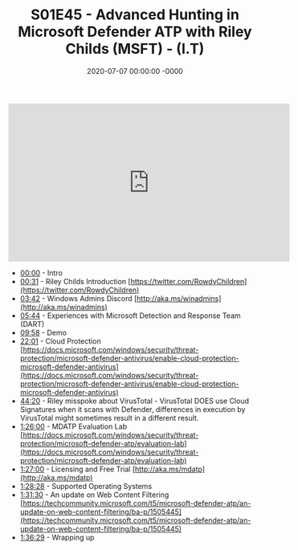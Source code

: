 ﻿---
layout: post
title: "S01E45 - Advanced Hunting in Microsoft Defender ATP with Riley Childs (MSFT) - (I.T)"
date: 2020-07-07 00:00:00 -0000
categories:
---

<iframe loading="lazy" width="560" height="315" src="https://www.youtube.com/embed/SU89_qleRcU" title="YouTube video player" frameborder="0" allow="accelerometer; autoplay; clipboard-write; encrypted-media; gyroscope; picture-in-picture" allowfullscreen></iframe>

* [00:00](https://www.youtube.com/watch?v=SU89_qleRcU&t=0s) - Intro
* [00:31](https://www.youtube.com/watch?v=SU89_qleRcU&t=31s) - Riley Childs Introduction
[https://twitter.com/RowdyChildren](https://twitter.com/RowdyChildren)
* [03:42](https://www.youtube.com/watch?v=SU89_qleRcU&t=222s) - Windows Admins Discord
[http://aka.ms/winadmins](http://aka.ms/winadmins)
* [05:44](https://www.youtube.com/watch?v=SU89_qleRcU&t=344s) - Experiences with Microsoft Detection and Response Team (DART)
* [09:58](https://www.youtube.com/watch?v=SU89_qleRcU&t=598s) - Demo
* [22:01](https://www.youtube.com/watch?v=SU89_qleRcU&t=1321s) - Cloud Protection
[https://docs.microsoft.com/windows/security/threat-protection/microsoft-defender-antivirus/enable-cloud-protection-microsoft-defender-antivirus](https://docs.microsoft.com/windows/security/threat-protection/microsoft-defender-antivirus/enable-cloud-protection-microsoft-defender-antivirus)
* [44:20](https://www.youtube.com/watch?v=SU89_qleRcU&t=2660s) - Riley misspoke about VirusTotal - VirusTotal DOES use Cloud Signatures when it scans with             Defender, differences in execution by VirusTotal might sometimes result in a different result.
* [1:26:00](https://www.youtube.com/watch?v=SU89_qleRcU&t=1620s) - MDATP Evaluation Lab
[https://docs.microsoft.com/windows/security/threat-protection/microsoft-defender-atp/evaluation-lab](https://docs.microsoft.com/windows/security/threat-protection/microsoft-defender-atp/evaluation-lab)
* [1:27:00](https://www.youtube.com/watch?v=SU89_qleRcU&t=1680s) - Licensing and Free Trial
[http://aka.ms/mdatp](http://aka.ms/mdatp)
* [1:28:28](https://www.youtube.com/watch?v=SU89_qleRcU&t=1768s) - Supported Operating Systems
* [1:31:30](https://www.youtube.com/watch?v=SU89_qleRcU&t=1950s) - An update on Web Content Filtering
[https://techcommunity.microsoft.com/t5/microsoft-defender-atp/an-update-on-web-content-filtering/ba-p/1505445](https://techcommunity.microsoft.com/t5/microsoft-defender-atp/an-update-on-web-content-filtering/ba-p/1505445)
* [1:36:29](https://www.youtube.com/watch?v=SU89_qleRcU&t=2249s) - Wrapping up

